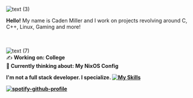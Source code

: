 
![text (3)](https://user-images.githubusercontent.com/68567525/199875488-cc2e58a6-09f5-449a-abea-1f098ff82ed0.gif)

**Hello!** My name is Caden Miller and I work on projects revolving around C, C++, Linux, Gaming and more! <br>



<br><br>
![text (7)](https://user-images.githubusercontent.com/68567525/199876513-617d0d56-5911-4118-91e7-85739e8d3e53.gif) <br>
✍️ <b>Working on: College <br>
🧠 <b>Currently thinking about: My NixOS Config

  I'm not a full stack developer. I specialize.
[![My Skills](https://skillicons.dev/icons?i=c,cs,cpp,java,html,css,js,linux,ps,pr,unity,unreal)](https://skillicons.dev)
  
[![spotify-github-profile](https://spotify-github-profile.vercel.app/api/view?uid=s8kmbx2jeawhxhot0v9lgrn3r&cover_image=true&theme=default&show_offline=false&background_color=121212)](https://spotify-github-profile.vercel.app/api/view?uid=s8kmbx2jeawhxhot0v9lgrn3r&redirect=true)




